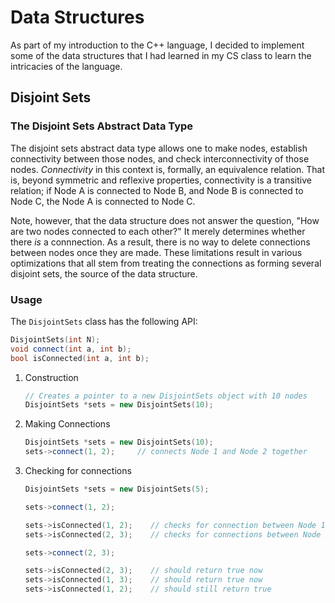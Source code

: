 # Data Structures

As part of my introduction to the C++ language, I decided to implement some of the data structures that
I had learned in my CS class to learn the intricacies of the language.

## Disjoint Sets

### The Disjoint Sets Abstract Data Type

The disjoint sets abstract data type allows one to make nodes, establish connectivity between those nodes,
and check interconnectivity of those nodes. *Connectivity* in this context is, formally, an equivalence
relation. That is, beyond symmetric and reflexive properties, connectivity is a transitive relation; if
Node A is connected to Node B, and Node B is connected to Node C, the Node A is connected to Node C.

Note, however, that the data structure does not answer the question, "How are two nodes connected to each 
other?" It merely determines whether there *is* a connnection. As a result, there is no way to delete 
connections between nodes once they are made. These limitations result in various optimizations that all 
stem from treating the connections as forming several disjoint sets, the source of the data structure.

### Usage

The `DisjointSets` class has the following API:
```cpp
DisjointSets(int N);
void connect(int a, int b);
bool isConnected(int a, int b);
```

1. Construction
    ```cpp
    // Creates a pointer to a new DisjointSets object with 10 nodes
    DisjointSets *sets = new DisjointSets(10);                                            
    ```

2. Making Connections
    ```cpp
    DisjointSets *sets = new DisjointSets(10);
    sets->connect(1, 2);     // connects Node 1 and Node 2 together                                         
    ```

3. Checking for connections
    ```cpp
    DisjointSets *sets = new DisjointSets(5);

	sets->connect(1, 2);

    sets->isConnected(1, 2);    // checks for connection between Node 1 and 2 - should return true
	sets->isConnected(2, 3);    // checks for connections between Node 2 and 3 - should return false

	sets->connect(2, 3);

	sets->isConnected(2, 3);    // should return true now
	sets->isConnected(1, 3);    // should return true now
	sets->isConnected(1, 2);    // should still return true
    ```

